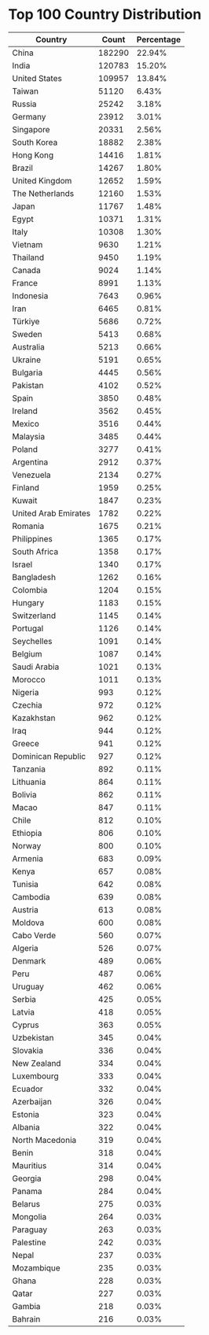 # Top 100 Country Distribution
| Country | Count | Percentage |
|----|----|----|
| China | 182290 | 22.94% |
| India | 120783 | 15.20% |
| United States | 109957 | 13.84% |
| Taiwan | 51120 | 6.43% |
| Russia | 25242 | 3.18% |
| Germany | 23912 | 3.01% |
| Singapore | 20331 | 2.56% |
| South Korea | 18882 | 2.38% |
| Hong Kong | 14416 | 1.81% |
| Brazil | 14267 | 1.80% |
| United Kingdom | 12652 | 1.59% |
| The Netherlands | 12160 | 1.53% |
| Japan | 11767 | 1.48% |
| Egypt | 10371 | 1.31% |
| Italy | 10308 | 1.30% |
| Vietnam | 9630 | 1.21% |
| Thailand | 9450 | 1.19% |
| Canada | 9024 | 1.14% |
| France | 8991 | 1.13% |
| Indonesia | 7643 | 0.96% |
| Iran | 6465 | 0.81% |
| Türkiye | 5686 | 0.72% |
| Sweden | 5413 | 0.68% |
| Australia | 5213 | 0.66% |
| Ukraine | 5191 | 0.65% |
| Bulgaria | 4445 | 0.56% |
| Pakistan | 4102 | 0.52% |
| Spain | 3850 | 0.48% |
| Ireland | 3562 | 0.45% |
| Mexico | 3516 | 0.44% |
| Malaysia | 3485 | 0.44% |
| Poland | 3277 | 0.41% |
| Argentina | 2912 | 0.37% |
| Venezuela | 2134 | 0.27% |
| Finland | 1959 | 0.25% |
| Kuwait | 1847 | 0.23% |
| United Arab Emirates | 1782 | 0.22% |
| Romania | 1675 | 0.21% |
| Philippines | 1365 | 0.17% |
| South Africa | 1358 | 0.17% |
| Israel | 1340 | 0.17% |
| Bangladesh | 1262 | 0.16% |
| Colombia | 1204 | 0.15% |
| Hungary | 1183 | 0.15% |
| Switzerland | 1145 | 0.14% |
| Portugal | 1126 | 0.14% |
| Seychelles | 1091 | 0.14% |
| Belgium | 1087 | 0.14% |
| Saudi Arabia | 1021 | 0.13% |
| Morocco | 1011 | 0.13% |
| Nigeria | 993 | 0.12% |
| Czechia | 972 | 0.12% |
| Kazakhstan | 962 | 0.12% |
| Iraq | 944 | 0.12% |
| Greece | 941 | 0.12% |
| Dominican Republic | 927 | 0.12% |
| Tanzania | 892 | 0.11% |
| Lithuania | 864 | 0.11% |
| Bolivia | 862 | 0.11% |
| Macao | 847 | 0.11% |
| Chile | 812 | 0.10% |
| Ethiopia | 806 | 0.10% |
| Norway | 800 | 0.10% |
| Armenia | 683 | 0.09% |
| Kenya | 657 | 0.08% |
| Tunisia | 642 | 0.08% |
| Cambodia | 639 | 0.08% |
| Austria | 613 | 0.08% |
| Moldova | 600 | 0.08% |
| Cabo Verde | 560 | 0.07% |
| Algeria | 526 | 0.07% |
| Denmark | 489 | 0.06% |
| Peru | 487 | 0.06% |
| Uruguay | 462 | 0.06% |
| Serbia | 425 | 0.05% |
| Latvia | 418 | 0.05% |
| Cyprus | 363 | 0.05% |
| Uzbekistan | 345 | 0.04% |
| Slovakia | 336 | 0.04% |
| New Zealand | 334 | 0.04% |
| Luxembourg | 333 | 0.04% |
| Ecuador | 332 | 0.04% |
| Azerbaijan | 326 | 0.04% |
| Estonia | 323 | 0.04% |
| Albania | 322 | 0.04% |
| North Macedonia | 319 | 0.04% |
| Benin | 318 | 0.04% |
| Mauritius | 314 | 0.04% |
| Georgia | 298 | 0.04% |
| Panama | 284 | 0.04% |
| Belarus | 275 | 0.03% |
| Mongolia | 264 | 0.03% |
| Paraguay | 263 | 0.03% |
| Palestine | 242 | 0.03% |
| Nepal | 237 | 0.03% |
| Mozambique | 235 | 0.03% |
| Ghana | 228 | 0.03% |
| Qatar | 227 | 0.03% |
| Gambia | 218 | 0.03% |
| Bahrain | 216 | 0.03% |

